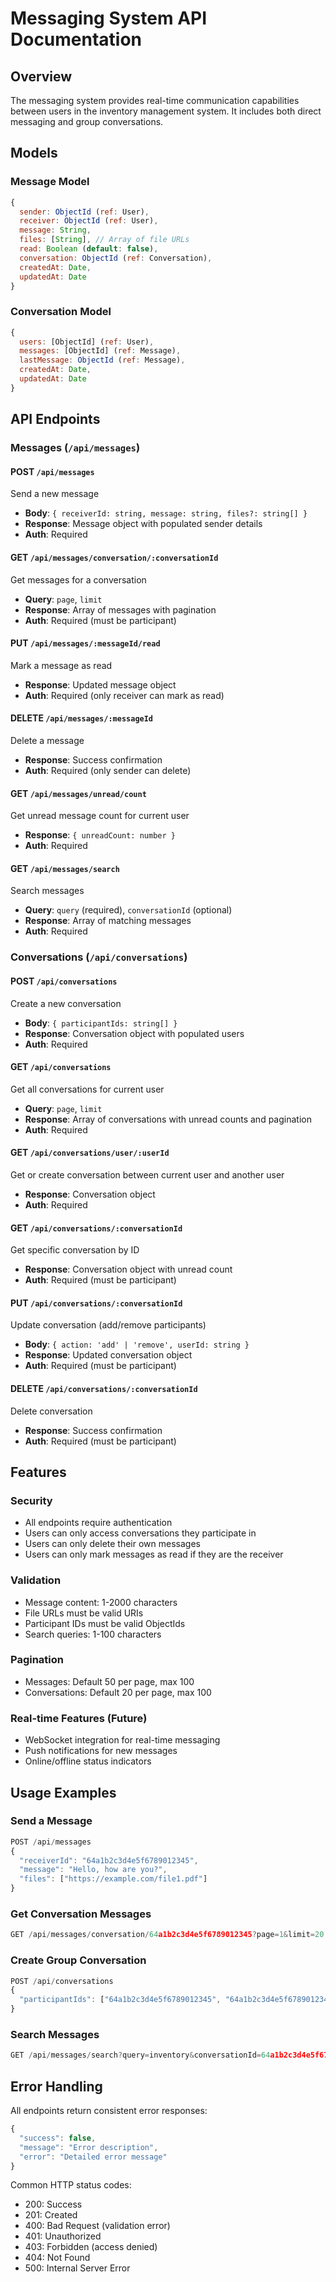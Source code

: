 # Messaging System API Documentation

## Overview
The messaging system provides real-time communication capabilities between users in the inventory management system. It includes both direct messaging and group conversations.

## Models

### Message Model
```javascript
{
  sender: ObjectId (ref: User),
  receiver: ObjectId (ref: User),
  message: String,
  files: [String], // Array of file URLs
  read: Boolean (default: false),
  conversation: ObjectId (ref: Conversation),
  createdAt: Date,
  updatedAt: Date
}
```

### Conversation Model
```javascript
{
  users: [ObjectId] (ref: User),
  messages: [ObjectId] (ref: Message),
  lastMessage: ObjectId (ref: Message),
  createdAt: Date,
  updatedAt: Date
}
```

## API Endpoints

### Messages (`/api/messages`)

#### POST `/api/messages`
Send a new message
- **Body**: `{ receiverId: string, message: string, files?: string[] }`
- **Response**: Message object with populated sender details
- **Auth**: Required

#### GET `/api/messages/conversation/:conversationId`
Get messages for a conversation
- **Query**: `page`, `limit`
- **Response**: Array of messages with pagination
- **Auth**: Required (must be participant)

#### PUT `/api/messages/:messageId/read`
Mark a message as read
- **Response**: Updated message object
- **Auth**: Required (only receiver can mark as read)

#### DELETE `/api/messages/:messageId`
Delete a message
- **Response**: Success confirmation
- **Auth**: Required (only sender can delete)

#### GET `/api/messages/unread/count`
Get unread message count for current user
- **Response**: `{ unreadCount: number }`
- **Auth**: Required

#### GET `/api/messages/search`
Search messages
- **Query**: `query` (required), `conversationId` (optional)
- **Response**: Array of matching messages
- **Auth**: Required

### Conversations (`/api/conversations`)

#### POST `/api/conversations`
Create a new conversation
- **Body**: `{ participantIds: string[] }`
- **Response**: Conversation object with populated users
- **Auth**: Required

#### GET `/api/conversations`
Get all conversations for current user
- **Query**: `page`, `limit`
- **Response**: Array of conversations with unread counts and pagination
- **Auth**: Required

#### GET `/api/conversations/user/:userId`
Get or create conversation between current user and another user
- **Response**: Conversation object
- **Auth**: Required

#### GET `/api/conversations/:conversationId`
Get specific conversation by ID
- **Response**: Conversation object with unread count
- **Auth**: Required (must be participant)

#### PUT `/api/conversations/:conversationId`
Update conversation (add/remove participants)
- **Body**: `{ action: 'add' | 'remove', userId: string }`
- **Response**: Updated conversation object
- **Auth**: Required (must be participant)

#### DELETE `/api/conversations/:conversationId`
Delete conversation
- **Response**: Success confirmation
- **Auth**: Required (must be participant)

## Features

### Security
- All endpoints require authentication
- Users can only access conversations they participate in
- Users can only delete their own messages
- Users can only mark messages as read if they are the receiver

### Validation
- Message content: 1-2000 characters
- File URLs must be valid URIs
- Participant IDs must be valid ObjectIds
- Search queries: 1-100 characters

### Pagination
- Messages: Default 50 per page, max 100
- Conversations: Default 20 per page, max 100

### Real-time Features (Future)
- WebSocket integration for real-time messaging
- Push notifications for new messages
- Online/offline status indicators

## Usage Examples

### Send a Message
```javascript
POST /api/messages
{
  "receiverId": "64a1b2c3d4e5f6789012345",
  "message": "Hello, how are you?",
  "files": ["https://example.com/file1.pdf"]
}
```

### Get Conversation Messages
```javascript
GET /api/messages/conversation/64a1b2c3d4e5f6789012345?page=1&limit=20
```

### Create Group Conversation
```javascript
POST /api/conversations
{
  "participantIds": ["64a1b2c3d4e5f6789012345", "64a1b2c3d4e5f6789012346"]
}
```

### Search Messages
```javascript
GET /api/messages/search?query=inventory&conversationId=64a1b2c3d4e5f6789012345
```

## Error Handling
All endpoints return consistent error responses:
```javascript
{
  "success": false,
  "message": "Error description",
  "error": "Detailed error message"
}
```

Common HTTP status codes:
- 200: Success
- 201: Created
- 400: Bad Request (validation error)
- 401: Unauthorized
- 403: Forbidden (access denied)
- 404: Not Found
- 500: Internal Server Error
